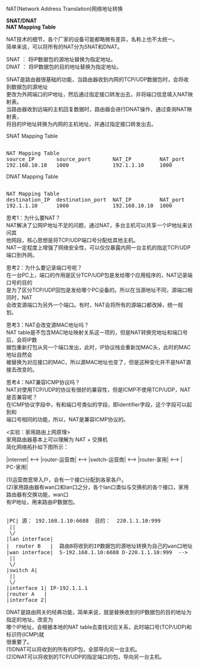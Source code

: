 NAT(Network Address Translation)网络地址转换    
  
**SNAT/DNAT**  
**NAT Mapping Table**  
  
NAT技术的细节，各个厂家的设备可能都略微有差异，名称上也不太统一。    
简单来说，可以将所有的NAT分为SNAT和DNAT。    
  
SNAT ： 将IP数据包的源地址替换为指定地址。    
DNAT ： 将IP数据包的目的地址替换为指定地址。    
  
SNAT是路由器很基础的功能，当路由器收到内网的TCP/UDP数据包时，会将收到数据包的源地址  
更改为外网端口的IP地址，然后通过指定接口转发出去，并将端口信息填入NAT映射表。  
当路由器收到远端的主机回复数据时，路由器会进行DNAT操作，通过查询NAT映射表，  
将目的IP地址转换为内网的主机地址，并通过指定接口转发出去。  
    
SNAT Mapping Table    
<pre>  
NAT Mapping Table  
source_IP       source_port       NAT_IP         NAT_port  
192.168.10.10   1000              192.1.1.10     1000  
</pre>  
  
DNAT Mapping Table    
<pre>  
NAT Mapping Table  
destination_IP  destination_port  NAT_IP         NAT_port  
192.1.1.10      1000              192.168.10.10  1000  
</pre>  
  
思考1：为什么要NAT？  
NAT解决了公网IP地址不足的问题，通过NAT，多台主机可以共享一个IP地址来访问其  
他网段，核心思想是将TCP/UDP端口号分配给其他主机。  
NAT一定程度上增强了网络安全性，可以仅仅暴露内网一台主机的指定TCP/UDP端口到外网。  
  
思考2：为什么要记录端口号呢？    
在一台PC上，端口的作用是区分TCP/UDP包是发给哪个应用程序的，NAT记录端口号的目的    
是为了区分TCP/UDP回包是发给哪个PC设备的。所以在当源地址不同，源端口相同时，NAT    
会改变源端口为另外一个端口。有时，NAT会将所有的源端口都改掉，统一规划。    
  
思考3：NAT会改变源MAC地址吗？    
NAT table是不包含MAC地址映射关系这一项的，但是NAT转换完地址和端口号后，会将IP数    
据包重新打包从另一个端口发出，此时，IP协议栈会重新加MAC头，此时的MAC地址自然会    
被替换为对应接口的MAC，所以源MAC地址也变了，但是这种变化并不是NAT直接去改变的。      
  
思考4：NAT兼容ICMP协议吗？  
NAT对使用TCP/UDP的协议有很好的兼容性，但是ICMP不使用TCP/UDP，NAT是否兼容呢？  
在ICMP协议字段中，有和端口号类似的字段，即identifier字段，这个字段可以起到和  
端口号相同的功能，所以，NAT是兼容ICMP协议的。  
  
<实验：家用路由上网原理>    
家用路由器基本上可以理解为 NAT + 交换机    
简化网络拓扑如下图所示：    
    
|internet| <--> |router-运营商| <--> |switch-运营商| <--> |router-家用|  <--> | PC-家用|    
    
(1)运营商宽带入户，会有一个接口分配到各家各户。    
(2)家用路由器有wan口和lan口之分，各个lan口类似与交换机的各个接口，家用路由器有交换功能，wan口    
有IP地址，用来路由IP数据包。    
    
<pre>  
|PC| 源： 192.168.1.10:6688  目的：  220.1.1.10:999    
 ||    
 \/    
|lan interface|    
|  router B   |  路由B将收到的IP数据包的源地址转换为自己的wan口地址    
|wan interface|  S-192.168.1.10:6688 D-220.1.1.10:999  -->  S-192.1.1.20:9999  D-220.1.1.10:999    
 ||    
 \/    
|switch A|    
 ||    
 \/    
|interface 1| IP-192.1.1.1    
|router A   |    
|interface 2|    
</pre>  
  
DNAT是路由网关的经典功能，简单来说，就是替换收到的IP数据包的目的地址为指定的地址。改变为    
哪个IP地址，会根据本地的NAT table去查找对应关系，此时端口号(TCP/UDP)和标识符(ICMP)就    
很重要了。    
(1)DNAT可以将收到的所有的IP包，全部导向另一台主机。    
(2)DNAT可以将收到的TCP/UDP的指定端口的包，导向另一台主机。  
